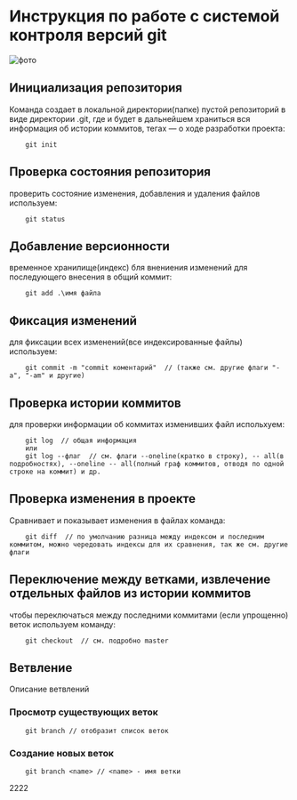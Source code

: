 # **Инструкция по работе с системой контроля версий git**

![фото](овальчик.png)

## Инициализация репозитория

Команда создает в локальной директории(папке) пустой репозиторий в виде директории .git, где и будет в дальнейшем храниться вся информация об истории коммитов, тегах — о ходе разработки проекта:

        git init

## Проверка состояния репозитория

проверить состояние изменения, добавления и удаления файлов используем:

        git status

## Добавление версионности

временное хранилище(индекс) бля внениения изменений для последующего внесения в общий коммит:

        git add .\имя файла 

## Фиксация изменений

для фиксации всех изменений(все индексированные файлы) используем:

        git commit -m "commit коментарий"  // (также см. другие флаги "-a", "-am" и другие)

## Проверка истории коммитов

для проверки информации об коммитах изменивших файл испольхуем:

        git log  // общая информация    
        или 
        git log --флаг  // см. флаги --oneline(кратко в строку), -- all(в подробностях), --oneline -- all(полный граф коммитов, отводя по одной строке на коммит) и др.

## Проверка изменения в проекте

Сравнивает и показывает изменения в файлах команда:

        git diff  // по умолчанию разница между индексом и последним коммитом, можно чередовать индексы для их сравнения, так же см. другие флаги

## Переключение между ветками, извлечение отдельных файлов из истории коммитов

чтобы переключаться между последними коммитами (если
упрощенно) веток используем команду: 

        git checkout  // см. подробно master


## Ветвление

Описание ветвлений

### Просмотр существующих веток

        git branch // отобразит список веток


### Создание новых веток

        git branch <name> // <name> - имя ветки


2222